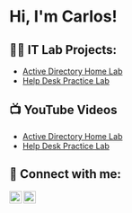 <h1>Hi, I'm Carlos! </h1>

<h2>👨‍💻 IT Lab Projects:</h2>

- [Active Directory Home Lab](https://github.com/carloscyberlab/ActiveDirectoryLab)
- [Help Desk Practice Lab](https://github.com/carloscyberlab/Help-Desk-Lab)

<h2>📺 YouTube Videos</h2>

- [Active Directory Home Lab](https://youtu.be/s2waY7NLKH8)
- [Help Desk Practice Lab](https://youtu.be/bO7c4I-xyhw)
<h2> 🤳 Connect with me:</h2>

[<img align="left" alt="CarlosRios | YouTube" width="22px" src="https://cdn.jsdelivr.net/npm/simple-icons@v3/icons/youtube.svg" />][youtube]
[<img align="left" alt="CarlosRios | LinkedIn" width="22px" src="https://cdn.jsdelivr.net/npm/simple-icons@v3/icons/linkedin.svg" />][linkedin]


[youtube]: https://youtube.com/@LOSLEARNSTECH
[linkedin]: https://linkedin.com/in/carlosprofile1

<!--
**joshmadakor1/joshmadakor1** is a ✨ _special_ ✨ repository because its `README.md` (this file) appears on your GitHub profile.

Here are some ideas to get you started:

- 🔭 I’m currently working on ...
- 🌱 I’m currently learning ...
- 👯 I’m looking to collaborate on ...
- 🤔 I’m looking for help with ...
- 💬 Ask me about ...
- 📫 How to reach me: ...
- 😄 Pronouns: ...
- ⚡ Fun fact: ...
-->
